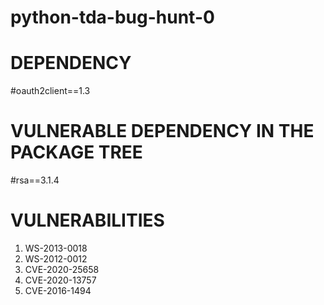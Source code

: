 # python-tda-bug-hunt-0

# DEPENDENCY
#oauth2client==1.3


# VULNERABLE DEPENDENCY IN THE PACKAGE TREE
#rsa==3.1.4 

# VULNERABILITIES
1. WS-2013-0018
2. WS-2012-0012
3. CVE-2020-25658
4. CVE-2020-13757
5. CVE-2016-1494

